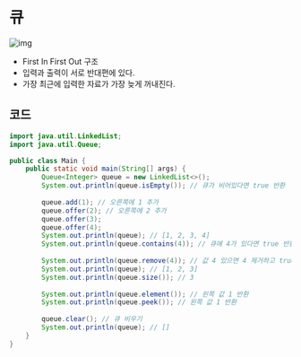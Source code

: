 # 큐

![img](https://github.com/Goldbar97/Study/assets/100333239/0a92aa24-2cb2-4333-a38a-e583b214b6ee)

- First In First Out 구조
- 입력과 출력이 서로 반대편에 있다.
- 가장 최근에 입력한 자료가 가장 늦게 꺼내진다.

## 코드
```java
import java.util.LinkedList;
import java.util.Queue;

public class Main {
    public static void main(String[] args) {
        Queue<Integer> queue = new LinkedList<>();
        System.out.println(queue.isEmpty()); // 큐가 비어있다면 true 반환
        
        queue.add(1); // 오른쪽에 1 추가
        queue.offer(2); // 오른쪽에 2 추가
        queue.offer(3);
        queue.offer(4);
        System.out.println(queue); // [1, 2, 3, 4]
        System.out.println(queue.contains(4)); // 큐에 4가 있다면 true 반환
        
        System.out.println(queue.remove(4)); // 값 4 있으면 4 제거하고 true 반환, 없다면 false 반환
        System.out.println(queue); // [1, 2, 3]
        System.out.println(queue.size()); // 3
        
        System.out.println(queue.element()); // 왼쪽 값 1 반환
        System.out.println(queue.peek()); // 왼쪽 값 1 반환
        
        queue.clear(); // 큐 비우기
        System.out.println(queue); // []
    }
}
```
